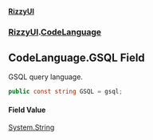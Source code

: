 #### [RizzyUI](index 'index')
### [RizzyUI](RizzyUI 'RizzyUI').[CodeLanguage](RizzyUI.CodeLanguage 'RizzyUI.CodeLanguage')

## CodeLanguage.GSQL Field

GSQL query language.

```csharp
public const string GSQL = gsql;
```

#### Field Value
[System.String](https://docs.microsoft.com/en-us/dotnet/api/System.String 'System.String')